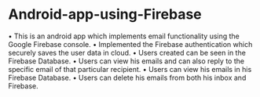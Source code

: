 # Android-app-using-Firebase

•	This is an android app which implements email functionality using the Google Firebase console.
•	Implemented the Firebase authentication which securely saves the user data in cloud.
•	Users created can be seen in the Firebase Database.
•	Users can view his emails and can also reply to the specific email of that particular recipient.
•	Users can view his emails in his Firebase Database.
•	Users can delete his emails from both his inbox and Firebase.
